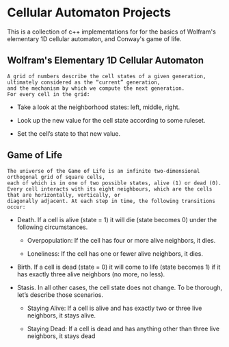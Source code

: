 # Cellular Automaton Projects

This is a collection of c++ implementations for for the basics of Wolfram's elementary 1D cellular automaton, and Conway's game of life.

## Wolfram's Elementary 1D Cellular Automaton
 
    A grid of numbers describe the cell states of a given generation, ultimately considered as the “current” generation, 
    and the mechanism by which we compute the next generation.  
    For every cell in the grid:

   - Take a look at the neighborhood states: left, middle, right.

   - Look up the new value for the cell state according to some ruleset.

   - Set the cell’s state to that new value.

## Game of Life

    The universe of the Game of Life is an infinite two-dimensional orthogonal grid of square cells, 
    each of which is in one of two possible states, alive (1) or dead (0). 
    Every cell interacts with its eight neighbours, which are the cells that are horizontally, vertically, or 
    diagonally adjacent. At each step in time, the following transitions occur:

- Death. If a cell is alive (state = 1) it will die (state becomes 0) under the following circumstances.

   - Overpopulation: If the cell has four or more alive neighbors, it dies.

   - Loneliness: If the cell has one or fewer alive neighbors, it dies.

- Birth. If a cell is dead (state = 0) it will come to life (state becomes 1) if it has exactly three alive neighbors (no more, no less).

- Stasis. In all other cases, the cell state does not change. To be thorough, let’s describe those scenarios.

   - Staying Alive: If a cell is alive and has exactly two or three live neighbors, it stays alive.

   - Staying Dead: If a cell is dead and has anything other than three live neighbors, it stays dead
 
